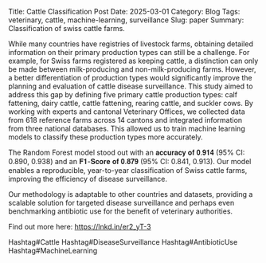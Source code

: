 Title: Cattle Classification Post Date: 2025-03-01 Category: Blog Tags: veterinary, cattle, machine-learning, surveillance Slug: paper Summary: Classification of swiss cattle farms. 

While many countries have registries of livestock farms, obtaining detailed information on their primary production types can still be a challenge. For example, for Swiss farms registered as keeping cattle, a distinction can only be made between milk-producing and non-milk-producing farms. However, a better differentiation of production types would significantly improve the planning and evaluation of cattle disease surveillance.
This study aimed to address this gap by defining five primary cattle production types: calf fattening, dairy cattle, cattle fattening, rearing cattle, and suckler cows. By working with experts and cantonal Veterinary Offices, we collected data from 618 reference farms across 14 cantons and integrated information from three national databases. This allowed us to train machine learning models to classify these production types more accurately.

The Random Forest model stood out with an 𝐚𝐜𝐜𝐮𝐫𝐚𝐜𝐲 𝐨𝐟 𝟎.𝟗𝟏𝟒 (95% CI: 0.890, 0.938) and an 𝐅𝟏-𝐒𝐜𝐨𝐫𝐞 𝐨𝐟 𝟎.𝟖𝟕𝟗 (95% CI: 0.841, 0.913). Our model enables a reproducible, year-to-year classification of Swiss cattle farms, improving the efficiency of disease surveillance.

Our methodology is adaptable to other countries and datasets, providing a scalable solution for targeted disease surveillance and perhaps even benchmarking antibiotic use for the benefit of veterinary authorities.

Find out more here: https://lnkd.in/er2_yT-3 

Hashtag#Cattle Hashtag#DiseaseSurveillance Hashtag#AntibioticUse Hashtag#MachineLearning
